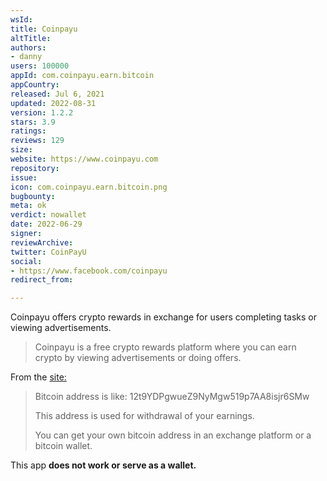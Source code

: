 ```yaml
---
wsId: 
title: Coinpayu
altTitle: 
authors:
- danny
users: 100000
appId: com.coinpayu.earn.bitcoin
appCountry: 
released: Jul 6, 2021
updated: 2022-08-31
version: 1.2.2
stars: 3.9
ratings: 
reviews: 129
size: 
website: https://www.coinpayu.com
repository: 
issue: 
icon: com.coinpayu.earn.bitcoin.png
bugbounty: 
meta: ok
verdict: nowallet
date: 2022-06-29
signer: 
reviewArchive: 
twitter: CoinPayU
social:
- https://www.facebook.com/coinpayu
redirect_from: 

---
```


Coinpayu offers crypto rewards in exchange for users completing tasks or viewing advertisements.

> Coinpayu is a free crypto rewards platform where you can earn crypto by viewing advertisements or doing offers.

From the [site:](https://www.coinpayu.com/bitcoin)

> Bitcoin address is like: 12t9YDPgwueZ9NyMgw519p7AA8isjr6SMw
>
> This address is used for withdrawal of your earnings.
>
> You can get your own bitcoin address in an exchange platform or a bitcoin wallet.

This app **does not work or serve as a wallet.**